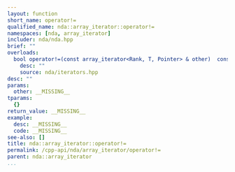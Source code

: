 ```yaml
---
layout: function
short_name: operator!=
qualified_name: nda::array_iterator::operator!=
namespaces: [nda, array_iterator]
includer: nda/nda.hpp
brief: ""
overloads:
  bool operator!=(const array_iterator<Rank, T, Pointer> & other)  const:
    desc: ""
    source: nda/iterators.hpp
desc: ""
params:
  other: __MISSING__
tparams:
  {}
return_value: __MISSING__
example:
  desc: __MISSING__
  code: __MISSING__
see-also: []
title: nda::array_iterator::operator!=
permalink: /cpp-api/nda/array_iterator/operator!=
parent: nda::array_iterator
...
```


